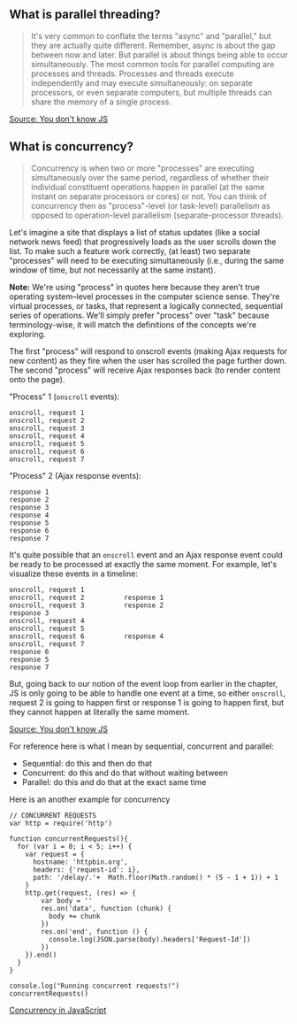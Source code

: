 ## What is parallel threading?
> It's very common to conflate the terms "async" and "parallel," but they are actually quite different. Remember, async is about the gap between now and later. But parallel is about things being able to occur simultaneously. The most common tools for parallel computing are processes and threads. Processes and threads execute independently and may execute simultaneously: on separate processors, or even separate computers, but multiple threads can share the memory of a single process. 

[Source: You don't know JS](https://github.com/getify/You-Dont-Know-JS/blob/master/async%20%26%20performance/ch1.md)

## What is concurrency?

> Concurrency is when two or more "processes" are executing simultaneously over the same period, regardless of whether their individual constituent operations happen in parallel (at the same instant on separate processors or cores) or not. You can think of concurrency then as "process"-level (or task-level) parallelism as opposed to operation-level parallelism (separate-processor threads).

Let's imagine a site that displays a list of status updates (like a social network news feed) that progressively loads as the user scrolls down the list. To make such a feature work correctly, (at least) two separate "processes" will need to be executing simultaneously (i.e., during the same window of time, but not necessarily at the same instant).

**Note:** We're using "process" in quotes here because they aren't true operating system–level processes in the computer science sense. They're virtual processes, or tasks, that represent a logically connected, sequential series of operations. We'll simply prefer "process" over "task" because terminology-wise, it will match the definitions of the concepts we're exploring.

The first "process" will respond to onscroll events (making Ajax requests for new content) as they fire when the user has scrolled the page further down. The second "process" will receive Ajax responses back (to render content onto the page).

"Process" 1 (`onscroll` events):

```
onscroll, request 1
onscroll, request 2
onscroll, request 3
onscroll, request 4
onscroll, request 5
onscroll, request 6
onscroll, request 7
```

"Process" 2 (Ajax response events):

```
response 1
response 2
response 3
response 4
response 5
response 6
response 7
```

It's quite possible that an `onscroll` event and an Ajax response event could be ready to be processed at exactly the same moment. For example, let's visualize these events in a timeline:

```
onscroll, request 1
onscroll, request 2          response 1
onscroll, request 3          response 2
response 3
onscroll, request 4
onscroll, request 5
onscroll, request 6          response 4
onscroll, request 7
response 6
response 5
response 7
```

But, going back to our notion of the event loop from earlier in the chapter, JS is only going to be able to handle one event at a time, so either `onscroll`, request 2 is going to happen first or response 1 is going to happen first, but they cannot happen at literally the same moment.

[Source: You don't know JS](https://github.com/getify/You-Dont-Know-JS/blob/master/async%20%26%20performance/ch1.md)

For reference here is what I mean by sequential, concurrent and parallel:

* Sequential: do this and then do that
* Concurrent: do this and do that without waiting between
* Parallel: do this and do that at the exact same time

Here is an another example for concurrency

```
// CONCURRENT REQUESTS
var http = require('http')

function concurrentRequests(){
  for (var i = 0; i < 5; i++) {
    var request = {
      hostname: 'httpbin.org',
      headers: {'request-id': i},
      path: '/delay/.'+  Math.floor(Math.random() * (5 - 1 + 1)) + 1
    }
    http.get(request, (res) => {
        var body = ''
        res.on('data', function (chunk) {
          body += chunk
        })
        res.on('end', function () {
          console.log(JSON.parse(body).headers['Request-Id'])
        })
    }).end()
  }
}

console.log("Running concurrent requests!")
concurrentRequests()
```

[Concurrency in JavaScript](https://gist.github.com/montanaflynn/cb349fd109b561c35d6c8500471cdb39)





